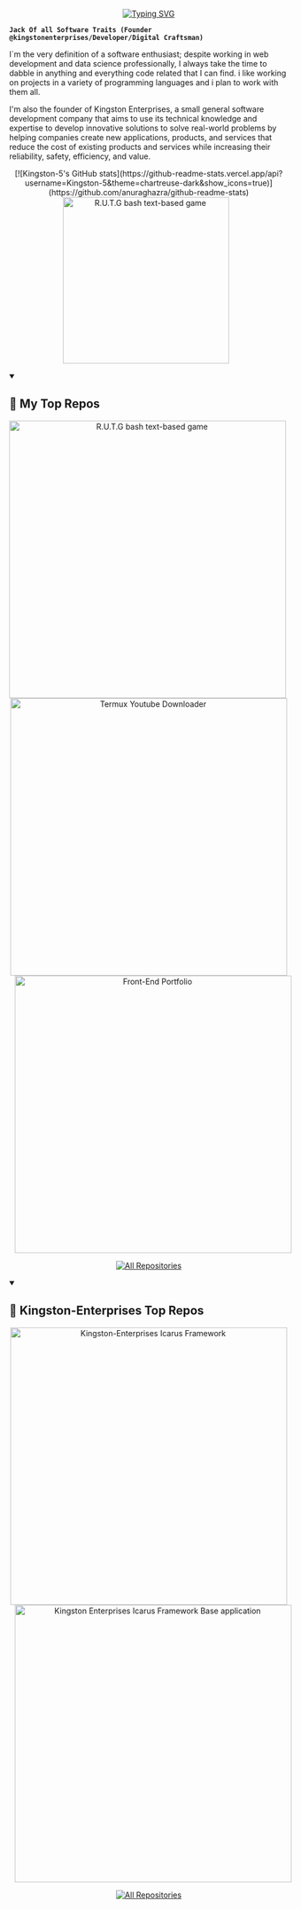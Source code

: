 <p align="center">
  <a href="https://git.io/typing-svg"><img src="https://readme-typing-svg.demolab.com?font=Fira+Code&pause=1000&color=13A900&background=000000&center=true&vCenter=true&multiline=true&width=500&height=100&lines=Kingston-5;Founder+%40+kingston-enterprises" alt="Typing SVG" /></a>
  </p>

**`Jack Of all Software Traits (Founder @kingstonenterprises/Developer/Digital Craftsman)`**

I`m the very definition of a software enthusiast; despite working in web development and data science professionally, I always take the time to dabble in anything and everything code related that I can find. i like working on projects in a variety of programming languages and i plan to work with them all.

I'm also the founder of Kingston Enterprises, a small general software development company that aims to use its technical knowledge and expertise to develop innovative solutions to solve real-world problems by helping companies create new applications, products, and services that reduce the cost of existing products and services while increasing their reliability, safety, efficiency, and value.

<p align="center">
[![Kingston-5's GitHub stats](https://github-readme-stats.vercel.app/api?username=Kingston-5&theme=chartreuse-dark&show_icons=true)](https://github.com/anuraghazra/github-readme-stats)
<a href="https://github.com/Kingston-5/R.U.T.G"><img style="margin-right:10px;" width="300" src="https://denvercoder1-github-readme-stats.vercel.app/api/pin/?username=Kingston-5&repo=R.U.T.G&theme=chartreuse-dark&show_owner=true&show_icons=false" alt="R.U.T.G bash text-based game"></a>
</p>
<details open> 
  <summary><h2>📘 My Top Repos</h2></summary>

  <!-- Repo info cards - https://github.com/anuraghazra/github-readme-stats -->
  <!-- Small repo cards (fork) - https://github.com/DenverCoder1/github-readme-stats -->
  
<p align="center">
<a href="https://github.com/Kingston-5/R.U.T.G"><img style="margin-right:10px;" width="500" src="https://denvercoder1-github-readme-stats.vercel.app/api/pin/?username=Kingston-5&repo=R.U.T.G&theme=chartreuse-dark&show_owner=true&show_icons=false" alt="R.U.T.G bash text-based game"></a>
<a href="https://github.com/Kingston-5/termux-youtube-downloader"><img width="500" src="https://denvercoder1-github-readme-stats.vercel.app/api/pin/?username=Kingston-5&repo=termux-youtube-downloader&theme=chartreuse-dark&show_owner=true&show_icons=false" alt="Termux Youtube Downloader"></a>
<a href="https://github.com/Kingston-5/front-end-portfolio"><img style="margin-left:10px;" width="500" src="https://denvercoder1-github-readme-stats.vercel.app/api/pin/?username=Kingston-5&repo=termux-youtube-downloader&theme=chartreuse-dark&show_owner=true&show_icons=false" alt="Front-End Portfolio"></a>
</p>

<p align="center">
<a href="https://github.com/Kingston-5?tab=repositories&q=&type=&language=&sort=stargazers"><img alt="All Repositories" title="All Repositories" src="https://custom-icon-badges.demolab.com/badge/-Click%20Here%20For%20All%20My%20Repos-1F222E?style=for-the-badge&logoColor=white&logo=repo"/></a>
</p>
</details>


<details open> 
  <summary><h2>📘 Kingston-Enterprises Top Repos</h2></summary>

  <!-- Repo info cards - https://github.com/anuraghazra/github-readme-stats -->
  <!-- Small repo cards (fork) - https://github.com/DenverCoder1/github-readme-stats -->
  
<p align="center">
<a href="https://github.com/kingston-enterprises/icarus-framework"><img width="500" src="https://denvercoder1-github-readme-stats.vercel.app/api/pin/?username=Kingston-5&repo=R.U.T.G&theme=chartreuse-dark&show_owner=true&show_icons=true" alt="Kingston-Enterprises Icarus Framework"></a>
<a href="https://github.com/kingston-enterprises/base-application"><img style="margin-left:10px;" width="500" src="https://denvercoder1-github-readme-stats.vercel.app/api/pin/?username=Kingston-5&repo=termux-youtube-downloader&theme=chartreuse-dark&show_owner=true&show_icons=true" alt="Kingston Enterprises Icarus Framework Base application"></a>
</p>
<p align="center">
<a href="https://github.com/orgs/kingston-enterprises/repositories?q=&type=all&language=&sort=stargazers"><img alt="All Repositories" title="All Repositories" src="https://custom-icon-badges.demolab.com/badge/-Click%20Here%20For%20All%20My%20Repos-1F222E?style=for-the-badge&logoColor=white&logo=repo"/></a>
</p>
</details>
